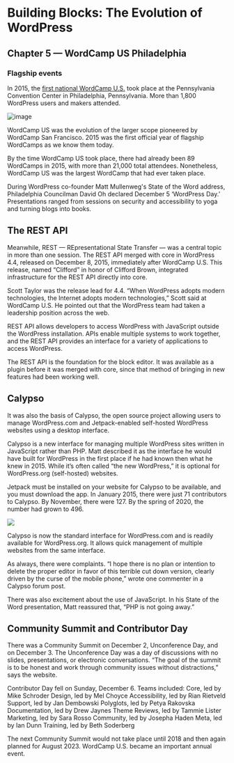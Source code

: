 # Building Blocks: The Evolution of WordPress 
## Chapter 5 — WordCamp US Philadelphia

### Flagship events

In 2015, the [first national WordCamp U.S.](https://us.wordcamp.org/2015/) took place at the Pennsylvania Convention Center in Philadelphia, Pennsylvania. More than 1,800 WordPress users and makers attended. 

![image](https://i0.wp.com/2015.us.wordcamp.org/files/2015/09/logo1.png?w=640&ssl=1)

WordCamp US was the evolution of the larger scope pioneered by WordCamp San Francisco. 2015 was the first official year of flagship WordCamps as we know them today.

By the time WordCamp US took place, there had already been 89 WordCamps in 2015, with more than 21,000 total attendees. Nonetheless, WordCamp US was the largest WordCamp that had ever taken place. 

During WordPress co-founder Matt Mullenweg's State of the Word address, Philadelphia Councilman David Oh declared December 5 ‘WordPress Day.’ Presentations ranged from sessions on security and accessibility to yoga and turning blogs into books. 

## The REST API

Meanwhile, REST — REpresentational State Transfer — was a central topic in more than one session. The REST API merged with core in WordPress 4.4, released on December 8, 2015, immediately after WordCamp U.S. This release, named “Clifford” in honor of Clifford Brown, integrated infrastructure for the REST API directly into core. 

Scott Taylor was the release lead for 4.4. “When WordPress adopts modern technologies, the Internet adopts modern technologies,” Scott said at WordCamp U.S. He pointed out that the WordPress team had taken a leadership position across the web.

REST API allows developers to access WordPress with JavaScript outside the WordPress installation. APIs enable multiple systems to work together, and the REST API provides an interface for a variety of applications to access WordPress.

The REST API is the foundation for the block editor. It was available as a plugin before it was merged with core, since that method of bringing in new features had been working well. 

## Calypso

It was also the basis of Calypso, the open source project allowing users to manage WordPress.com and Jetpack-enabled self-hosted WordPress websites using a desktop interface.

Calypso is a new interface for managing multiple WordPress sites written in JavaScript rather than PHP. Matt described it as the interface he would have built for WordPress in the first place if he had known then what he knew in 2015. While it’s often called “the new WordPress,” it is optional for WordPress.org (self-hosted) websites.

Jetpack must be installed on your website for Calypso to be available, and you must download the app. In January 2015, there were just 71 contributors to Calypso. By November, there were 127. By the spring of 2020, the number had grown to 496.

![](https://make.wordpress.org/marketing/files/2023/04/Calypso-from-Github.png)

Calypso is now the standard interface for WordPress.com and is readily available for WordPress.org. It allows quick management of multiple websites from the same interface.

As always, there were complaints. “I hope there is no plan or intention to delete the proper editor in favor of this terrible cut down version, clearly driven by the curse of the mobile phone,” wrote one commenter in a Calypso forum post.

There was also excitement about the use of JavaScript. In his State of the Word presentation, Matt reassured that, “PHP is not going away.”

## Community Summit and Contributor Day

There was a Community Summit on December 2, Unconference Day, and on December 3. The Unconference Day was a day of discussions with no slides, presentations, or electronic conversations. “The goal of the summit is to be honest and work through community issues without distractions,” says the website. 

Contributor Day fell on Sunday, December 6. Teams included:
Core, led by Mike Schroder
Design, led by Mel Choyce
Accessibility, led by Rian Rietveld
Support, led by Jan Dembowski
Polyglots, led by Petya Rakovska
Documentation, led by Drew Jaynes
Theme Reviews, led by Tammie Lister
Marketing, led by Sara Rosso
Community, led by Josepha Haden
Meta, led by Ian Dunn
Training, led by Beth Soderberg

The next Community Summit would not take place until 2018 and then again planned for August 2023. WordCamp U.S. became an important annual event.

